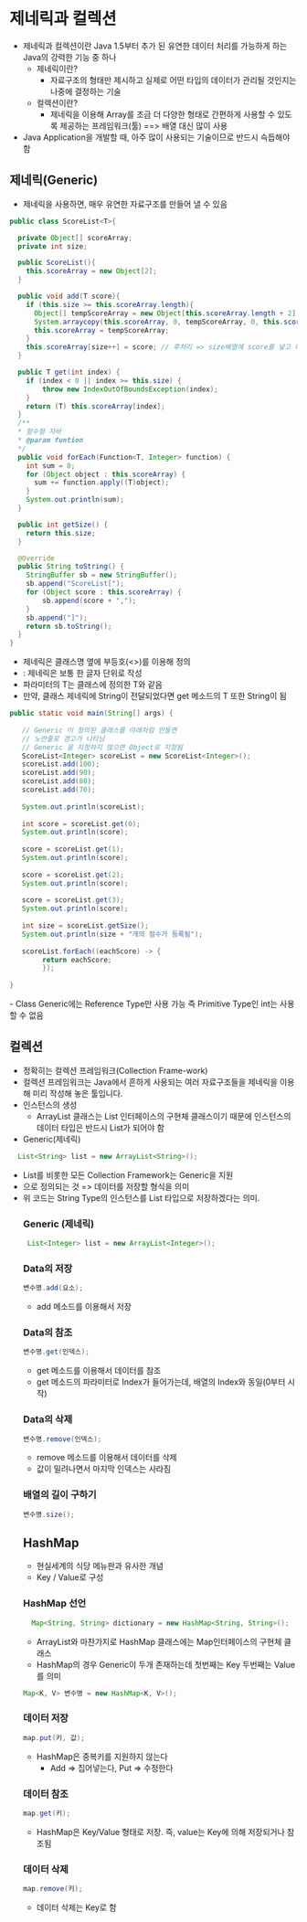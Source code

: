 # 제네릭과 컬렉션
- 제네릭과 컬렉션이란 Java 1.5부터 추가 된 유연한 데이터 처리를 가능하게 하는 Java의 강력한 기능 중 하나
  - 제네릭이란?
    - 자료구조의 형태만 제시하고 실제로 어떤 타입의 데이터가 관리될 것인지는 나중에 결정하는 기술
  - 컬렉션이란?
    - 제네릭을 이용해 Array를 조금 더 다양한 형태로 간편하게 사용할 수 있도록 제공하는 프레임워크(툴) ==> 배열 대신 많이 사용
- Java Application을 개발할 때, 아주 많이 사용되는 기술이므로 반드시 슥듭해야 함
## 제네릭(Generic)
- 제네릭을 사용하면, 매우 유연한 자료구조를 만들어 낼 수 있음
```java
public class ScoreList<T>{

  private Object[] scoreArray;
  private int size;

  public ScoreList(){
    this.scoreArray = new Object[2];
  }

  public void add(T score){
    if (this.size >= this.scoreArray.length){
      Object[] tempScoreArray = new Object[this.scoreArray.length + 2]
      System.arraycopy(this.scoreArray, 0, tempScoreArray, 0, this.scoreArray.length);
      this.scoreArray = tempScoreArray;
    }
    this.scoreArray[size++] = score; // 후처리 => size배열에 score를 넣고 배열 길이 추가
  }

  public T get(int index) {
    if (index < 0 || index >= this.size) {
        throw new IndexOutOfBoundsException(index);
    }
    return (T) this.scoreArray[index];
  }
  /**
  * 함수형 자바
  * @param funtion
  */
  public void forEach(Function<T, Integer> function) {
    int sum = 0;
    for (Object object : this.scoreArray) {
      sum += function.apply((T)object);
    }
    System.out.println(sum);
  }

  public int getSize() {
    return this.size;
  }

  @Override
  public String toString() {
    StringBuffer sb = new StringBuffer();
    sb.append("ScoreList[");
    for (Object score : this.scoreArray) {
        sb.append(score + ",");
    }
    sb.append("]");
    return sb.toString();
  }
}
```
- 제네릭은 클래스명 옆에 부등호(<>)를 이용해 정의
- <T> : 제네릭은 보통 한 글자 단위로 작성
- 파라미터의 T는 클래스에 정의한 T와 같음
- 만약, 클래스 제네릭에 String이 전달되었다면 get 메소드의 T 또한 String이 됨
```java
public static void main(String[] args) {
	
   // Generic 이 정의된 클래스를 아래처럼 만들면
   // 노란줄로 경고가 나타남
   // Generic 을 지정하지 않으면 Object로 지정됨
   ScoreList<Integer> scoreList = new ScoreList<Integer>();
   scoreList.add(100);
   scoreList.add(90);
   scoreList.add(80);
   scoreList.add(70);
		
   System.out.println(scoreList);
		
   int score = scoreList.get(0);
   System.out.println(score);
		
   score = scoreList.get(1);
   System.out.println(score);
		
   score = scoreList.get(2);
   System.out.println(score);
		
   score = scoreList.get(3);
   System.out.println(score);
		
   int size = scoreList.getSize();
   System.out.println(size + "개의 점수가 등록됨");
	
   scoreList.forEach((eachScore) -> {
		return eachScore;
		});
		
}
```
<Integer>
- Class Generic에는 Reference Type만 사용 가능 즉 Primitive Type인 int는 사용할 수 없음

## 컬렉션
- 정확히는 컬렉션 프레임워크(Collection Frame-work)
- 컬렉션 프레임워크는 Java에서 흔하게 사용되는 여러 자료구조들을 제네릭을 이용해 미리 작성해 놓은 툴입니다.
- 인스턴스의 생성
  - ArrayList 클래스는 List 인터페이스의 구현체 클래스이기 때문에 인스턴스의 데이터 타입은 반드시 List가 되어야 함
- Generic(제네릭)
```java
  List<String> list = new ArrayList<String>();
```
  - List를 비롯한 모든 Collection Framework는 Generic을 지원
  - <Object Type>으로 정의되는 것 => 데이터를 저장할 형식을 의미
  - 위 코드는 String Type의 인스턴스를 List 타입으로 저장하겠다는 의미.
### Generic (제네릭)
```java
 List<Integer> list = new ArrayList<Integer>();
```
### Data의 저장   
```java
변수명.add(요소);
```
- add 메소드를 이용해서 저장
### Data의 참조
```java
변수명.get(인덱스);
```
- get 메소드를 이용해서 데이터를 참조
- get 메소드의 파라미터로 Index가 들어가는데, 배열의 Index와 동일(0부터 시작)
### Data의 삭제
```java
변수명.remove(인덱스);
```
- remove 메소드를 이용해서 데이터를 삭제
- 값이 밀려나면서 마지막 인덱스는 사라짐
### 배열의 길이 구하기
```java
변수명.size();
```
## HashMap
- 현실세계의 식당 메뉴판과 유사한 개념
- Key / Value로 구성
### HashMap 선언
```java
  Map<String, String> dictionary = new HashMap<String, String>();
```
- ArrayList와 마찬가지로 HashMap 클래스에는 Map인터페이스의 구현체 클래스
- HashMap의 경우 Generic이 두개 존재하는데 첫번째는 Key 두번째는 Value를 의미
```java
Map<K, V> 변수명 = new HashMap<K, V>();
```

### 데이터 저장
```java
map.put(키, 값);
```
- HashMap은 중복키를 지원하지 않는다
  - Add => 집어넣는다, Put => 수정한다
### 데이터 참조
```java
map.get(키);
```
- HashMap은 Key/Value 형태로 저장. 즉, value는 Key에 의해 저장되거나 참조됨
### 데이터 삭제
```java
map.remove(키);
```
- 데이터 삭제는 Key로 함
